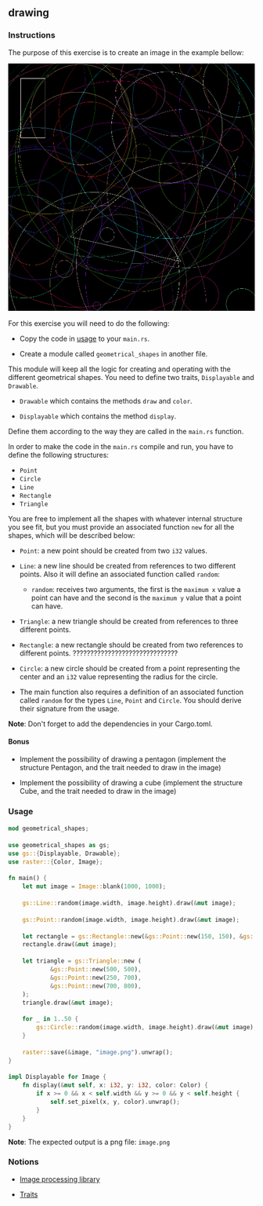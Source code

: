 ## drawing

### Instructions

The purpose of this exercise is to create an image  in the example bellow:

![example](image.png)

For this exercise you will need to do the following:

- Copy the code in [usage](#usage) to your `main.rs`.

- Create a module called `geometrical_shapes` in another file.

This module will keep all the logic for creating and operating with the different geometrical shapes. You need to define two traits, `Displayable` and `Drawable`.

- `Drawable` which contains the methods `draw` and `color`.

- `Displayable` which contains the method `display`.

Define them according to the way they are called in the `main.rs` function.

In order to make the code in the `main.rs` compile and run, you have to define the following structures:

- `Point`
- `Circle`
- `Line`
- `Rectangle`
- `Triangle`

You are free to implement all the shapes with whatever internal structure you see fit, but you must provide an associated function `new` for all the shapes, which will be described below:

- `Point`: a new point should be created from two `i32` values.
- `Line`: a new line should be created from references to two different points. Also it will define an associated function called `random`:
    - `random`: receives two arguments, the first is the `maximum x` value a point can have and the second is the `maximum y` value that a point can have.
- `Triangle`: a new triangle should be created from references to three different points.
- `Rectangle`: a new rectangle should be created from two references to different points. ??????????????????????????????
- `Circle`: a new circle should be created from a point representing the center and an `i32` value representing the radius for the circle.

- The main function also requires a definition of an associated function called `random` for the types `Line`, `Point` and `Circle`. You should derive their signature from the usage.

**Note**: Don't forget to add the dependencies in your Cargo.toml.

#### Bonus

- Implement the possibility of drawing a pentagon (implement the structure Pentagon, and the trait needed to draw in the image)

- Implement the possibility of drawing a cube (implement the structure Cube, and the trait needed to draw in the image)

### Usage

```rust
mod geometrical_shapes;

use geometrical_shapes as gs;
use gs::{Displayable, Drawable};
use raster::{Color, Image};

fn main() {
    let mut image = Image::blank(1000, 1000);

    gs::Line::random(image.width, image.height).draw(&mut image);

    gs::Point::random(image.width, image.height).draw(&mut image);

    let rectangle = gs::Rectangle::new(&gs::Point::new(150, 150), &gs::Point::new(50, 50));
    rectangle.draw(&mut image);

    let triangle = gs::Triangle::new (
            &gs::Point::new(500, 500),
            &gs::Point::new(250, 700),
            &gs::Point::new(700, 800),
    );
    triangle.draw(&mut image);

    for _ in 1..50 {
        gs::Circle::random(image.width, image.height).draw(&mut image);
    }

    raster::save(&image, "image.png").unwrap();
}

impl Displayable for Image {
    fn display(&mut self, x: i32, y: i32, color: Color) {
        if x >= 0 && x < self.width && y >= 0 && y < self.height {
            self.set_pixel(x, y, color).unwrap();
        }
    }
}
```

**Note**: The expected output is a png file: `image.png`

### Notions

- [Image processing library](https://docs.rs/raster/0.2.0/raster/)

- [Traits](https://doc.rust-lang.org/stable/book/ch10-02-traits.html)